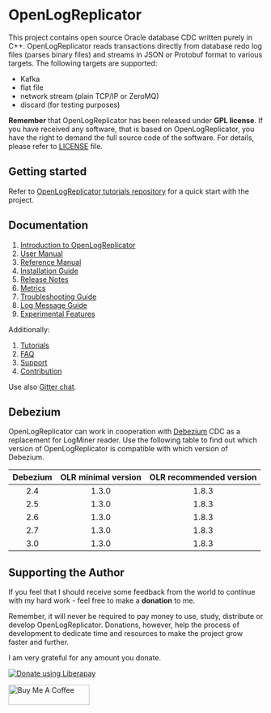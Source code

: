 # OpenLogReplicator

This project contains open source Oracle database CDC written purely in C++.
OpenLogReplicator reads transactions directly from database redo log files (parses binary files) and streams in JSON or Protobuf format to various targets.
The following targets are supported:

- Kafka
- flat file
- network stream (plain TCP/IP or ZeroMQ)
- discard (for testing purposes)

**Remember** that OpenLogReplicator has been released under **GPL license**. 
If you have received any software, that is based on OpenLogReplicator, you have the right to demand the full source code of the software.
For details, please refer to [LICENSE](LICENSE) file.

## Getting started

Refer to [OpenLogReplicator tutorials repository](https://github.com/bersler/OpenLogReplicator-tutorials) for a quick start with the project.

## Documentation

1. [Introduction to OpenLogReplicator](documentation/introduction/introduction.adoc)
2. [User Manual](documentation/user-manual/user-manual.adoc)
3. [Reference Manual](documentation/reference-manual/reference-manual.adoc)
4. [Installation Guide](documentation/installation/installation.adoc)
5. [Release Notes](documentation/release-notes/release-notes.adoc)
6. [Metrics](documentation/metrics/metrics.adoc)
7. [Troubleshooting Guide](documentation/troubleshooting/troubleshooting.adoc)
8. [Log Message Guide](documentation/log-messages/log-messages.adoc)
9. [Experimental Features](documentation/experimental-features/experimental-features.adoc)

Additionally:

1. [Tutorials](https://www.bersler.com/openlogreplicator/tutorials/)
2. [FAQ](https://www.bersler.com/openlogreplicator/faq/)
3. [Support](https://www.bersler.com/openlogreplicator/support/)
4. [Contribution](https://www.bersler.com/openlogreplicator/contribution/)

Use also [Gitter chat](https://gitter.im/bersler/OpenLogReplicator).

## Debezium

OpenLogReplicator can work in cooperation with [Debezium](https://debezium.io/) CDC as a replacement for LogMiner reader. 
Use the following table to find out which version of OpenLogReplicator is compatible with which version of Debezium.

| Debezium | OLR minimal version | OLR recommended  version |
|:--------:|:-------------------:|:------------------------:|
|   2.4    |        1.3.0        |          1.8.3           |
|   2.5    |        1.3.0        |          1.8.3           |
|   2.6    |        1.3.0        |          1.8.3           |
|   2.7    |        1.3.0        |          1.8.3           |
|   3.0    |        1.3.0        |          1.8.3           |

## Supporting the Author

If you feel that I should receive some feedback from the world to continue with my hard work - feel free to make a **donation** to me.

Remember, it will never be required to pay money to use, study, distribute or develop OpenLogReplicator. Donations, however, help the process of development to dedicate time and resources to make the project grow faster and further.

I am very grateful for any amount you donate.

<a href="https://liberapay.com/bersler/donate"><img alt="Donate using Liberapay" src="https://liberapay.com/assets/widgets/donate.svg"></a>

<a href="https://www.buymeacoffee.com/bersler" target="_blank"><img src="https://cdn.buymeacoffee.com/buttons/v2/default-blue.png" alt="Buy Me A Coffee" style="height: 40px !important;width: 160px !important;" ></a>
